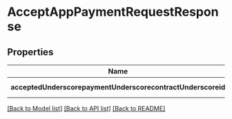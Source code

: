 # AcceptAppPaymentRequestResponse

## Properties
Name | Type | Description | Notes
------------ | ------------- | ------------- | -------------
**acceptedUnderscorepaymentUnderscorecontractUnderscoreid** | **string** |  | [default to null]

[[Back to Model list]](../README.md#documentation-for-models) [[Back to API list]](../README.md#documentation-for-api-endpoints) [[Back to README]](../README.md)


